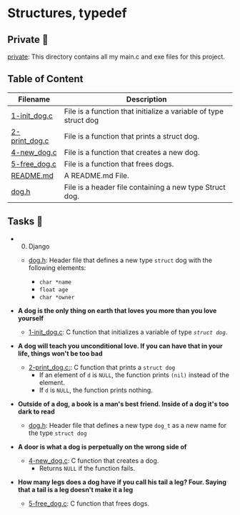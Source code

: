 # Structures, typedef

## Private 📁

[private](./private): This directory contains all my main.c and exe files for this project.

## Table of Content

Filename | Description
---------|------------
[1-init_dog.c](./1-init_dog.c) | File is a function that initialize a variable of type struct dog
[2-print_dog.c](./2-print_dog.c) | File is a function that prints a struct dog.
[4-new_dog.c](./4-new_dog.c) | File is a function that creates a new dog.
[5-free_dog.c](./5-free_dog.c) | File is a function that frees dogs.
[README.md](./README.md) | A README.md File.
[dog.h](./dog.h) | File is a header file containing a new type Struct dog.

## Tasks 📃

* 0. Django

  * [dog.h](./dog.h): Header file that defines a new type `struct` dog with the following elements:

    * `char *name`
    * `float age`
    * `char *owner`

* **A dog is the only thing on earth that loves you more than you love yourself**

    * [1-init_dog.c](./1-init_dog.c): C function that initializes a variable of type _`struct dog`_.

* **A dog will teach you unconditional love. If you can have that in your life, things won't be too bad**

    * [2-print_dog.c:](./2-print_dog.c:): C function that prints a `struct dog`
        - If an element of `d` is `NULL`, the function prints `(nil)` instead of the element.
        - If `d` is `NULL`, the function prints nothing.

* **Outside of a dog, a book is a man's best friend. Inside of a dog it's too dark to read**

    * [dog.h](./dog.h): Header file that defines a new type `dog_t` as a new name for the type `struct dog`

* **A door is what a dog is perpetually on the wrong side of**

    * [4-new_dog.c](./4-new_dog.c): C function that creates a dog.
        - Returns `NULL` if the function fails.

* **How many legs does a dog have if you call his tail a leg? Four. Saying that a tail is a leg doesn't make it a leg**

    * [5-free_dog.c](./5-free_dog.c): C function that frees dogs.
